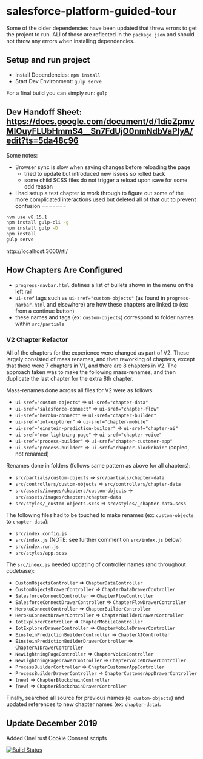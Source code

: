 # salesforce-platform-guided-tour

Some of the older dependencies have been updated that threw errors to get the project to run. ALl of those are reflected in the `package.json` and should not throw any errors when installing dependencies.

## Setup and run project
* Install Dependencies: `npm install`
* Start Dev Environment: `gulp serve`

For a final build you can simply run: `gulp`

## Dev Handoff Sheet: https://docs.google.com/document/d/1dieZpmvMIOuyFLUbHmmS4__Sn7FdUjO0nmNdbVaPlyA/edit?ts=5da48c96

Some notes:
* Browser sync is slow when saving changes before reloading the page
    * tried to update but introduced new issues so rolled back
    * some child SCSS files do not trigger a reload upon save for some odd reason
* I had setup a test chapter to work through to figure out some of the more complicated interactions used but deleted all of that out to prevent confusion
=======
```bash
nvm use v8.15.1
npm install gulp-cli -g
npm install gulp -D
npm install
gulp serve
```

http://localhost:3000/#!/

## How Chapters Are Configured
* `progress-navbar.html` defines a list of bullets shown in the menu on the left rail
* `ui-sref` tags such as `ui-sref="custom-objects"` (as found in `progress-navbar.html` and elsewhere) are how these chapters are linked to (ex: from a continue button)
* these names and tags (ex: `custom-objects`) correspond to folder names within `src/partials`

### V2 Chapter Refactor
All of the chapters for the experience were changed as part of V2. These largely consisted of mass renames, and then reworking of chapters, except that there were 7 chapters in V1, and there are 8 chapters in V2. The approach taken was to make the following mass-renames, and then duplicate the last chapter for the extra 8th chapter.

Mass-renames done across all files for V2 were as follows:
* `ui-sref="custom-objects"` => `ui-sref="chapter-data"`
* `ui-sref="salesforce-connect"` => `ui-sref="chapter-flow"`
* `ui-sref="heroku-connect"` => `ui-sref="chapter-builder"`
* `ui-sref="iot-explorer"` => `ui-sref="chapter-mobile"`
* `ui-sref="einstein-prediction-builder"` => `ui-sref="chapter-ai"`
* `ui-sref="new-lightning-page"` => `ui-sref="chapter-voice"`
* `ui-sref="process-builder"` => `ui-sref="chapter-customer-app"`
* `ui-sref="process-builder"` => `ui-sref="chapter-blockchain"` (copied, not renamed)

Renames done in folders (follows same pattern as above for all chapters):
* `src/partials/custom-objects` => `src/partials/chapter-data`
* `src/controllers/custom-objects` => `src/controllers/chapter-data`
* `src/assets/images/chapters/custom-objects` => `src/assets/images/chapters/chapter-data`
* `src/styles/_custom-objects.scss` => `src/styles/_chapter-data.scss`

The following files had to be touched to make renames (ex: `custom-objects` to `chapter-data`):
* `src/index.config.js`
* `src/index.js` (NOTE: see further comment on `src/index.js` below)
* `src/index.run.js`
* `src/styles/app.scss`

The `src/index.js` needed updating of controller names (and throughout codebase):
* `CustomObjectsController` => `ChapterDataController`
* `CustomObjectsDrawerController` => `ChapterDataDrawerController`
* `SalesforceConnectController` => `ChapterFlowController`
* `SalesforceConnectDrawerController` => `ChapterFlowDrawerController`
* `HerokuConnectController` => `ChapterBuilderController`
* `HerokuConnectDrawerController` => `ChapterBuilderDrawerController`
* `IotExplorerController` => `ChapterMobileController`
* `IotExplorerDrawerController` => `ChapterMobileDrawerController`
* `EinsteinPredictionBuilderController` => `ChapterAIController`
* `EinsteinPredictionBuilderDrawerController` => `ChapterAIDrawerController`
* `NewLightningPageController` => `ChapterVoiceController`
* `NewLightningPageDrawerController` => `ChapterVoiceDrawerController`
* `ProcessBuilderController` => `ChapterCustomerAppController`
* `ProcessBuilderDrawerController` => `ChapterCustomerAppDrawerController`
* `[new]` => `ChapterBlockchainController`
* `[new]` => `ChapterBlockchainDrawerController`


Finally, searched all source for previous names (e: `custom-objects`) and updated references to new chapter names (ex: `chapter-data`).

 ## Update December 2019
 Added OneTrust Cookie Consent scripts


[![Build Status](http://jenkins.pendinglaunch.com:8080/buildStatus/icon?job=salesforce-platform-guided-tour)](http://jenkins.pendinglaunch.com:8080/job/salesforce-platform-guided-tour/) 
